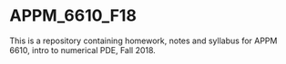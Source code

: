 # APPM_6610_F18

This is a repository containing homework, notes and syllabus for APPM
6610, intro to numerical PDE, Fall 2018.
